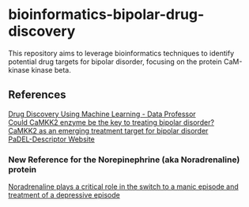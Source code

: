 # bioinformatics-bipolar-drug-discovery
This repository aims to leverage bioinformatics techniques to identify potential drug targets for bipolar disorder, focusing on the protein CaM-kinase kinase beta.

## References
[Drug Discovery Using Machine Learning - Data Professor](https://www.youtube.com/watch?v=jBlTQjcKuaY&t=5075s) <br>
[Could CaMKK2 enzyme be the key to treating bipolar disorder?](https://www.news-medical.net/news/20230924/Could-CaMKK2-enzyme-be-the-key-to-treating-bipolar-disorder.aspx) <br>
[CaMKK2 as an emerging treatment target for bipolar disorder](https://www.ncbi.nlm.nih.gov/pmc/articles/PMC10914626/#:~:text=Loss%2Dof%2Dfunction%20polymorphisms%20and,lithium%2C%20which%20increases%20CaMKK2%20activity.) <br>
[PaDEL-Descriptor Website](http://yapcwsoft.com/dd/padeldescriptor/) <br>

### New Reference for the Norepinephrine (aka Noradrenaline) protein 
[Noradrenaline plays a critical role in the switch to a manic episode and treatment of a depressive episode](https://www.ncbi.nlm.nih.gov/pmc/articles/PMC5036557/)
